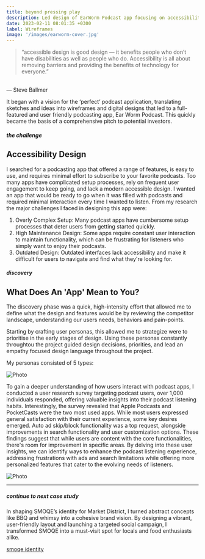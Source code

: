 ```yaml
---
title: beyond pressing play
description: Led design of EarWorm Podcast app focusing on accessibility and experience for users.
date: 2023-02-11 08:01:35 +0300
label: Wireframes
image: '/images/earworm-cover.jpg'
---
```


>“accessible design is good design — it benefits people who don’t have disabilities as well as people who do. Accessibility is all about removing barriers and providing the benefits of technology for everyone.”<br>
<br>
— Steve Ballmer

It began with a vision for the ‘perfect’ podcast application, translating sketches and ideas into wireframes and digital designs that led to a full-featured and user friendly podcasting app, Ear Worm Podcast. This quickly became the basis of a comprehensive pitch to potential investors.

##### the challenge
## Accessibility Design

I searched for a podcasting app that offered a range of features, is easy to use, and requires minimal effort to subscribe to your favorite podcasts. Too many apps have complicated setup processes, rely on frequent user engagement to keep going, and lack a modern accessible design. I wanted an app that would be ready to go when it was filled with podcasts and required minimal interaction every time I wanted to listen. From my research the major challenges I faced in designing this app were:
1. Overly Complex Setup: Many podcast apps have cumbersome setup processes that deter users from getting started quickly.
2. High Maintenance Design:  Some apps require constant user interaction to maintain functionality, which can be frustrating for listeners who simply want to enjoy their podcasts.
3. Outdated Design: Outdated interfaces lack accessibility and make it difficult for users to navigate and find what they're looking for.

##### discovery
## What Does An 'App' Mean to You?

The discovery phase was a quick, high-intensity effort that allowed me to define what the design and features would be by reviewing the competitor landscape, understanding our users needs, behaviors and pain-points. 

Starting by crafting user personas, this allowed me to strategize were to prioritise in the early stages of design. Using these personas constantly throughtou the project guided design decisions, priorities, and lead an empathy focused design language throughout the project. 

My personas consisted of 5 types:

![Photo](/images/earworm-header.jpg#wide)

To gain a deeper understanding of how users interact with podcast apps, I conducted a user research survey targeting podcast users, over 1,000 individuals responded, offering valuable insights into their podcast listening habits. Interestingly, the survey revealed that Apple Podcasts and PocketCasts were the two most used apps. While most users expressed general satisfaction with their current experience, some key desires emerged. Auto ad skip/block functionality was a top request, alongside improvements in search functionality and user customization options. These findings suggest that while users are content with the core functionalities, there's room for improvement in specific areas. By delving into these user insights, we can identify ways to enhance the podcast listening experience, addressing frustrations with ads and search limitations while offering more personalized features that cater to the evolving needs of listeners.

![Photo](/images/earworm-header.jpg#wide)

---

##### continue to next case study
In shaping SMOQE’s identity for Market District, I turned abstract concepts like BBQ and whimsy into a cohesive brand vision. By designing a vibrant, user-friendly layout and launching a targeted social campaign, I transformed SMOQE into a must-visit spot for locals and food enthusiasts alike.

<a href="https://keilub.com/projects/12-smoqe">smoqe identity</a>
